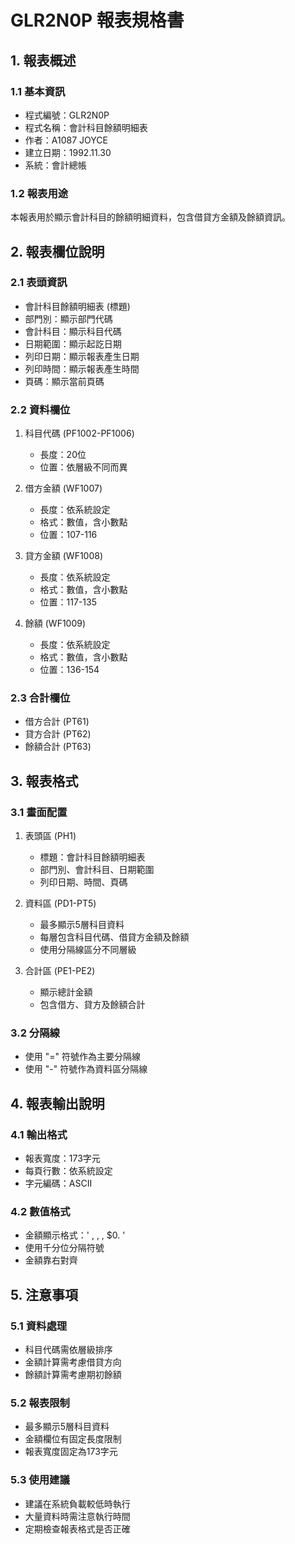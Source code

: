 # GLR2N0P 報表規格書

## 1. 報表概述

### 1.1 基本資訊
- 程式編號：GLR2N0P
- 程式名稱：會計科目餘額明細表
- 作者：A1087 JOYCE
- 建立日期：1992.11.30
- 系統：會計總帳

### 1.2 報表用途
本報表用於顯示會計科目的餘額明細資料，包含借貸方金額及餘額資訊。

## 2. 報表欄位說明

### 2.1 表頭資訊
- 會計科目餘額明細表 (標題)
- 部門別：顯示部門代碼
- 會計科目：顯示科目代碼
- 日期範圍：顯示起訖日期
- 列印日期：顯示報表產生日期
- 列印時間：顯示報表產生時間
- 頁碼：顯示當前頁碼

### 2.2 資料欄位
1. 科目代碼 (PF1002-PF1006)
   - 長度：20位
   - 位置：依層級不同而異

2. 借方金額 (WF1007)
   - 長度：依系統設定
   - 格式：數值，含小數點
   - 位置：107-116

3. 貸方金額 (WF1008)
   - 長度：依系統設定
   - 格式：數值，含小數點
   - 位置：117-135

4. 餘額 (WF1009)
   - 長度：依系統設定
   - 格式：數值，含小數點
   - 位置：136-154

### 2.3 合計欄位
- 借方合計 (PT61)
- 貸方合計 (PT62)
- 餘額合計 (PT63)

## 3. 報表格式

### 3.1 畫面配置
1. 表頭區 (PH1)
   - 標題：會計科目餘額明細表
   - 部門別、會計科目、日期範圍
   - 列印日期、時間、頁碼

2. 資料區 (PD1-PT5)
   - 最多顯示5層科目資料
   - 每層包含科目代碼、借貸方金額及餘額
   - 使用分隔線區分不同層級

3. 合計區 (PE1-PE2)
   - 顯示總計金額
   - 包含借方、貸方及餘額合計

### 3.2 分隔線
- 使用 "=" 符號作為主要分隔線
- 使用 "-" 符號作為資料區分隔線

## 4. 報表輸出說明

### 4.1 輸出格式
- 報表寬度：173字元
- 每頁行數：依系統設定
- 字元編碼：ASCII

### 4.2 數值格式
- 金額顯示格式：'  ,   ,   ,  $0.  '
- 使用千分位分隔符號
- 金額靠右對齊

## 5. 注意事項

### 5.1 資料處理
- 科目代碼需依層級排序
- 金額計算需考慮借貸方向
- 餘額計算需考慮期初餘額

### 5.2 報表限制
- 最多顯示5層科目資料
- 金額欄位有固定長度限制
- 報表寬度固定為173字元

### 5.3 使用建議
- 建議在系統負載較低時執行
- 大量資料時需注意執行時間
- 定期檢查報表格式是否正確 